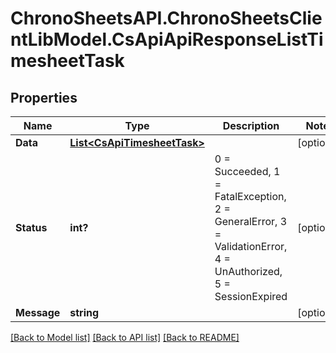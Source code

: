 # ChronoSheetsAPI.ChronoSheetsClientLibModel.CsApiApiResponseListTimesheetTask
## Properties

Name | Type | Description | Notes
------------ | ------------- | ------------- | -------------
**Data** | [**List&lt;CsApiTimesheetTask&gt;**](CsApiTimesheetTask.md) |  | [optional] 
**Status** | **int?** | 0 &#x3D; Succeeded, 1 &#x3D; FatalException, 2 &#x3D; GeneralError, 3 &#x3D; ValidationError, 4 &#x3D; UnAuthorized, 5 &#x3D; SessionExpired | [optional] 
**Message** | **string** |  | [optional] 

[[Back to Model list]](../README.md#documentation-for-models) [[Back to API list]](../README.md#documentation-for-api-endpoints) [[Back to README]](../README.md)

